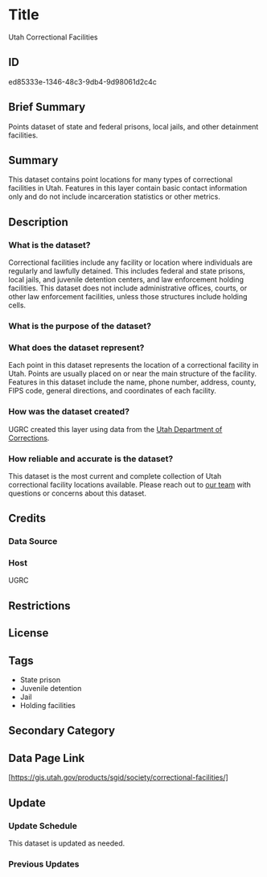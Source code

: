 # Title

Utah Correctional Facilities

## ID

ed85333e-1346-48c3-9db4-9d98061d2c4c

## Brief Summary

Points dataset of state and federal prisons, local jails, and other detainment facilities.

## Summary

This dataset contains point locations for many types of correctional facilities in Utah. Features in this layer contain basic contact information only and do not include incarceration statistics or other metrics.

## Description

### What is the dataset?

Correctional facilities include any facility or location where individuals are regularly and lawfully detained. This includes federal and state prisons, local jails, and juvenile detention centers, and law enforcement holding facilities. This dataset does not include administrative offices, courts, or other law enforcement facilities, unless those structures include holding cells.

### What is the purpose of the dataset?

<!--- The original metadata listed several use cases by Homeland Security, but are there any specific Utah agencies that use these data? Or is just for general reference? --->

### What does the dataset represent?

Each point in this dataset represents the location of a correctional facility in Utah. Points are usually placed on or near the main structure of the facility. Features in this dataset include the name, phone number, address, county, FIPS code, general directions, and coordinates of each facility.

### How was the dataset created?

UGRC created this layer using data from the [Utah Department of Corrections](https://corrections.utah.gov/).

<!--- Do we have further information on how this dataset came to be or how it is presently maintained? --->

### How reliable and accurate is the dataset?

This dataset is the most current and complete collection of Utah correctional facility locations available. Please reach out to [our team](https://gis.utah.gov/contact/) with questions or concerns about this dataset.

## Credits

### Data Source

<!--- Utah Dept. of Corrections? --->

### Host

UGRC

## Restrictions

## License

## Tags

- State prison
- Juvenile detention
- Jail
- Holding facilities

## Secondary Category

## Data Page Link

[https://gis.utah.gov/products/sgid/society/correctional-facilities/]

## Update

### Update Schedule

This dataset is updated as needed.

### Previous Updates
